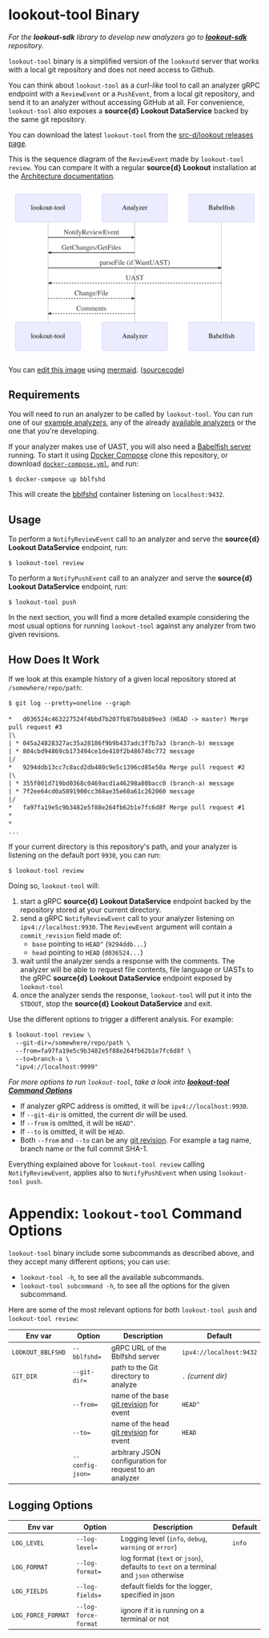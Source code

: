 # lookout-tool Binary

_For the **lookout-sdk** library to develop new analyzers go to [**lookout-sdk**](https://github.com/src-d/lookout-sdk) repository._

`lookout-tool` binary is a simplified version of the `lookoutd` server that works with a local git repository and does not need access to Github.

You can think about `lookout-tool` as a _curl-like_ tool to call an analyzer gRPC endpoint with a `ReviewEvent` or a `PushEvent`, from a local git repository, and send it to an analyzer without accessing GitHub at all. For convenience, `lookout-tool` also exposes a **source{d} Lookout DataService** backed by the same git repository.

You can download the latest `lookout-tool` from the [src-d/lookout releases page](https://github.com/src-d/lookout/releases).

This is the sequence diagram of the `ReviewEvent` made by `lookout-tool review`. You can compare it with a regular **source{d} Lookout** installation at the [Architecture documentation](architecture.md).

![sequence diagram](assets/lookout-tool-seq-diagram.png)

You can [edit this image](https://mermaidjs.github.io/mermaid-live-editor/#/edit/eyJjb2RlIjoic2VxdWVuY2VEaWFncmFtXG4gICAgcGFydGljaXBhbnQgc2RrIGFzIGxvb2tvdXQtc2RrXG4gICAgcGFydGljaXBhbnQgQW5hbHl6ZXJcbiAgICBwYXJ0aWNpcGFudCBCYWJlbGZpc2hcbiAgICBzZGstPj5BbmFseXplcjogTm90aWZ5UmV2aWV3RXZlbnRcbiAgICBBbmFseXplci0-PnNkazogR2V0Q2hhbmdlcy9HZXRGaWxlc1xuICAgIHNkay0-PkJhYmVsZmlzaDogcGFyc2VGaWxlIChpZiBXYW50VUFTVClcbiAgICBCYWJlbGZpc2gtLT4-c2RrOiBVQVNUXG4gICAgc2RrLS0-PkFuYWx5emVyOiBDaGFuZ2UvRmlsZVxuICAgIEFuYWx5emVyLS0-PnNkazogQ29tbWVudHNcbiIsIm1lcm1haWQiOnsidGhlbWUiOiJkZWZhdWx0In19) using [mermaid](https://mermaidjs.github.io). ([sourcecode](assets/lookout-tool-seq-diagram.md))

## Requirements

You will need to run an analyzer to be called by `lookout-tool`. You can run one of our [example analyzers](analyzers-examples.md), any of the already [available analyzers](../README.md#available-analyzers) or the one that you're developing.

If your analyzer makes use of UAST, you will also need a [Babelfish server](https://doc.bblf.sh/using-babelfish/getting-started.html) running.
To start it using [Docker Compose](https://docs.docker.com/compose/) clone this repository, or download [`docker-compose.yml`](../docker-compose.yml), and run:

```shell
$ docker-compose up bblfshd
```

This will create the [bblfshd](https://github.com/bblfsh/bblfshd) container listening on `localhost:9432`.


## Usage

To perform a `NotifyReviewEvent` call to an analyzer and serve the **source{d} Lookout DataService** endpoint, run:
```shell
$ lookout-tool review
```

To perform a `NotifyPushEvent` call to an analyzer and serve the **source{d} Lookout DataService** endpoint, run:
```shell
$ lookout-tool push
```

In the next section, you will find a more detailed example considering the most usual options for running `lookout-tool` against any analyzer from two given revisions.


## How Does It Work

If we look at this example history of a given local repository stored at `/somewhere/repo/path`:

```shell
$ git log --pretty=oneline --graph

*   d036524c463227524f4bbd7b207fb87bb8b89ee3 (HEAD -> master) Merge pull request #3
|\  
| * 045a24828327ac35a28186f9b9b437adc3f7b7a3 (branch-b) message
| * 804cbd94869cb173494ce1de410f2b48674bc772 message
|/  
*   9294ddb13cc7c8acd2db480c9e5c1396cd85e50a Merge pull request #2
|\  
| * 355f001d719bd0368c0469acd1a46298a80bacc0 (branch-a) message
| * 7f2ee64cd0a5891900cc368ae35e60a61c262060 message
|/  
*   fa97fa19e5c9b3482e5f88e264fb62b1e7fc6d8f Merge pull request #1
*
*
...
```

If your current directory is this repository's path, and your analyzer is listening on the default port `9930`, you can run:
```shell
$ lookout-tool review
```

Doing so, `lookout-tool` will:

1. start a gRPC **source{d} Lookout DataService** endpoint backed by the repository stored at your current directory.
1. send a gRPC `NotifyReviewEvent` call to your analyzer listening on `ipv4://localhost:9930`. The `ReviewEvent` argument will contain a `commit_revision` field made of:
    * `base` pointing to `HEAD^` (`9294ddb...`)
    * `head` pointing to `HEAD` (`d036524...`)
1. wait until the analyzer sends a response with the comments. The analyzer will be able to request file contents, file language or UASTs to the gRPC **source{d} Lookout DataService** endpoint exposed by `lookout-tool`
1. once the analyzer sends the response, `lookout-tool` will put it into the `STDOUT`, stop the **source{d} Lookout DataService** and exit.

Use the different options to trigger a different analysis. For example:

```shell
$ lookout-tool review \
  --git-dir=/somewhere/repo/path \
  --from=fa97fa19e5c9b3482e5f88e264fb62b1e7fc6d8f \
  --to=branch-a \
  "ipv4://localhost:9999"
```

_For more options to run `lookout-tool`, take a look into [**lookout-tool Command Options**](#options)_

- If analyzer gRPC address is omitted, it will be `ipv4://localhost:9930`.
- If `--git-dir` is omitted, the current dir will be used.
- If `--from` is omitted, it will be `HEAD^`.
- If `--to` is omitted, it will be `HEAD`.
- Both `--from` and `--to` can be any [git revision](https://git-scm.com/docs/gitrevisions#_specifying_revisions). For example a tag name, branch name or the full commit SHA-1.

Everything explained above for `lookout-tool review` calling `NotifyReviewEvent`, applies also to `NotifyPushEvent` when using `lookout-tool push`.


<a id=options></a>
# Appendix: `lookout-tool` Command Options

`lookout-tool` binary include some subcommands as described above, and they accept many different options; you can use:
- `lookout-tool -h`, to see all the available subcommands.
- `lookout-tool subcommand -h`, to see all the options for the given subcommand.

Here are some of the most relevant options for both `lookout-tool push` and `lookout-tool review`:

| Env var | Option | Description | Default |
| --- | --- | --- | --- |
| `LOOKOUT_BBLFSHD` | `--bblfshd=` | gRPC URL of the Bblfshd server | `ipv4://localhost:9432` |
| `GIT_DIR` | `--git-dir=` | path to the Git directory to analyze | `.` _(current dir)_ |
| | `--from=` | name of the base [git revision](https://git-scm.com/docs/gitrevisions#_specifying_revisions) for event | `HEAD^` |
| | `--to=` | name of the head [git revision](https://git-scm.com/docs/gitrevisions#_specifying_revisions) for event | `HEAD` |
| | `--config-json=` | arbitrary JSON configuration for request to an analyzer | |

## Logging Options

| Env var | Option | Description | Default |
| --- | --- | --- | --- |
| `LOG_LEVEL` | `--log-level=` | Logging level (`info`, `debug`, `warning` or `error`) | `info` |
| `LOG_FORMAT`| `--log-format=` | log format (`text` or `json`), defaults to `text` on a terminal and `json` otherwise | |
| `LOG_FIELDS` | `--log-fields=` | default fields for the logger, specified in json | |
| `LOG_FORCE_FORMAT` | `--log-force-format` | ignore if it is running on a terminal or not | |
